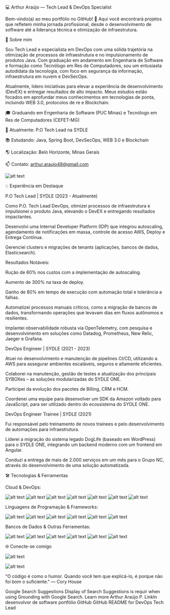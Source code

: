 💻 Arthur Araújo — Tech Lead & DevOps Specialist

Bem-vindo(a) ao meu portfólio no GitHub! 🚀
Aqui você encontrará projetos que refletem minha jornada profissional, desde o desenvolvimento de software até a liderança técnica e otimização de infraestrutura.

🚀 Sobre mim

Sou Tech Lead e especialista em DevOps com uma sólida trajetória na otimização de processos de infraestrutura e no impulsionamento de produtos Java. Com graduação em andamento em Engenharia de Software e formação como Tecnólogo em Res de Computadores, sou um entusiasta autodidata da tecnologia, com foco em segurança da informação, infraestrutura em nuvem e DevSecOps.

Atualmente, lidero iniciativas para elevar a experiência de desenvolvimento (DevEX) e entregar resultados de alto impacto. Meus estudos estão focados em aprofundar meus conhecimentos em tecnologias de ponta, incluindo WEB 3.0, protocolos de re e Blockchain.

🎓 Graduando em Engenharia de Software (PUC Minas) e Tecnólogo em Res de Computadores (CEFET-MG)

💼 Atualmente: P.O Tech Lead na SYDLE

📚 Estudando: Java, Spring Boot, DevSecOps, WEB 3.0 e Blockchain

🌎 Localização: Belo Horizonte, Minas Gerais

📫 Contato: arthur.araujo48@gmail.com

![alt text](https://img.shields.io/badge/LinkIn-0A66C2?style=for-the-badge&logo=linkin&logoColor=white)

💡 Experiência em Destaque

P.O Tech Lead | SYDLE (2023 - Atualmente)

Como P.O. Tech Lead DevOps, otimizei processos de infraestrutura e impulsionei o produto Java, elevando o DevEX e entregando resultados impactantes.

Desenvolvi uma Internal Developer Platform (IDP) que integrou autoscaling, agendamento de notificações em massa, controle de acesso AWS, Deploy e Entrega Contínua.

Gerenciei clusters e migrações de tenants (aplicações, bancos de dados, Elasticsearch).

Resultados Notáveis:

Rução de 60% nos custos com a implementação de autoscaling.

Aumento de 300% na taxa de deploy.

Ganho de 80% em tempo de execução com automação total e tolerância a falhas.

Automatizei processos manuais críticos, como a migração de bancos de dados, transformando operações que levavam dias em fluxos autônomos e resilientes.

Implantei observabilidade robusta via OpenTelemetry, com pesquisa e desenvolvimento em soluções como Datadog, Prometheus, New Relic, Jaeger e Grafana.

DevOps Engineer | SYDLE (2021 - 2023)

Atuei no desenvolvimento e manutenção de pipelines CI/CD, utilizando a AWS para assegurar ambientes escaláveis, seguros e altamente eficientes.

Colaborei na manutenção, gestão de testes e atualização dos principais SYBOXes – as soluções modularizadas do SYDLE ONE.

Participei da evolução dos pacotes de Billing, CRM e HCM.

Coordenei uma equipe para desenvolver um SDK da Amazon voltado para JavaScript, para ser utilizado dentro do ecossistema do SYDLE ONE.

DevOps Engineer Trainee | SYDLE (2021)

Fui responsável pelo treinamento de novos trainees e pelo desenvolvimento de automações para infraestrutura.

Liderei a migração do sistema legado DogLife (baseado em WordPress) para o SYDLE ONE, integrando um backend moderno com um frontend em Angular.

Conduzi a entrega de mais de 2.000 serviços em um mês para o Grupo NC, através do desenvolvimento de uma solução automatizada.

🛠️ Tecnologias & Ferramentas

Cloud & DevOps:

![alt text](https://img.shields.io/badge/AWS-232F3E?style=for-the-badge&logo=amazon-aws&logoColor=white)
![alt text](https://img.shields.io/badge/Terraform-7B42BC?style=for-the-badge&logo=terraform&logoColor=white)
![alt text](https://img.shields.io/badge/Docker-2496?style=for-the-badge&logo=docker&logoColor=white)
![alt text](https://img.shields.io/badge/Kubernetes-326CE5?style=for-the-badge&logo=kubernetes&logoColor=white)
![alt text](https://img.shields.io/badge/Jenkins-D24939?style=for-the-badge&logo=jenkins&logoColor=white)
![alt text](https://img.shields.io/badge/GitLab_CI-FC6D26?style=for-the-badge&logo=gitlab&logoColor=white)
![alt text](https://img.shields.io/badge/Ansible-EE0000?style=for-the-badge&logo=ansible&logoColor=white)

Linguagens de Programação & Frameworks:

![alt text](https://img.shields.io/badge/Java-8B00?style=for-the-badge&logo=java&logoColor=white)
![alt text](https://img.shields.io/badge/Python-3776AB?style=for-the-badge&logo=python&logoColor=white)
![alt text](https://img.shields.io/badge/JavaScript-F7DF1E?style=for-the-badge&logo=javascript&logoColor=black)
![alt text](https://img.shields.io/badge/TypeScript-3178C6?style=for-the-badge&logo=typescript&logoColor=white)
![alt text](https://img.shields.io/badge/React-20232A?style=for-the-badge&logo=react&logoColor=61DAFB)
![alt text](https://img.shields.io/badge/AngularJS-E23237?style=for-the-badge&logo=angularjs&logoColor=white)

Bancos de Dados & Outras Ferramentas:

![alt text](https://img.shields.io/badge/MySQL-00000F?style=for-the-badge&logo=mysql&logoColor=white)
![alt text](https://img.shields.io/badge/MongoDB-47A248?style=for-the-badge&logo=mongodb&logoColor=white)
![alt text](https://img.shields.io/badge/Elasticsearch-005571?style=for-the-badge&logo=elasticsearch&logoColor=white)
![alt text](https://img.shields.io/badge/Prometheus-E6522C?style=for-the-badge&logo=prometheus&logoColor=white)
![alt text](https://img.shields.io/badge/Grafana-F46800?style=for-the-badge&logo=grafana&logoColor=white)
![alt text](https://img.shields.io/badge/Zabbix-D40000?style=for-the-badge&logo=zabbix&logoColor=white)

🌐 Conecte-se comigo

![alt text](https://img.shields.io/badge/LinkIn-0A66C2?style=for-the-badge&logo=linkin&logoColor=white)


![alt text](https://img.shields.io/badge/Email-D14836?style=for-the-badge&logo=gmail&logoColor=white)

"O código é como o humor. Quando você tem que explicá-lo, é porque não foi bom o suficiente." — Cory House

Google Search Suggestions
Display of Search Suggestions is requir when using Grounding with Google Search. Learn more
Arthur Araújo P. LinkIn
desenvolvor de software portfólio GitHub
GitHub README for DevOps Tech Lead
